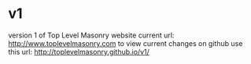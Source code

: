 # v1
version 1 of Top Level Masonry website
current url: http://www.toplevelmasonry.com
to view current changes on github use this url: http://toplevelmasonry.github.io/v1/
